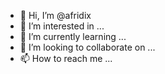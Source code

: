 - 👋 Hi, I’m @afridix
- 👀 I’m interested in ...
- 🌱 I’m currently learning ...
- 💞️ I’m looking to collaborate on ...
- 📫 How to reach me ...

<!---
afridix/afridix is a ✨ special ✨ repository because its `README.md` (this file) appears on your GitHub profile.
You can click the Preview link to take a look at your changes.
--->
